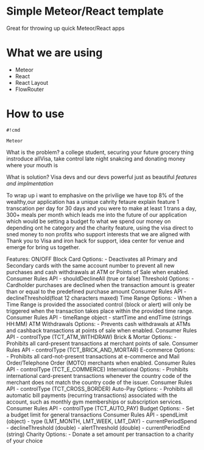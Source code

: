 # Simple Meteor/React template #

Great for throwing up quick Meteor/React apps


# What we are using #
* Meteor
* React
* React Layout
* FlowRouter


# How to use #


```
#!cmd

Meteor
```

What is the problem?
a college student,
securing your future
grocery thing
instroduce allVisa, 
take control
late night snakcing and donating
money where your mouth is

What is solution?
Visa devs and our devs
powerful just as beautiful
*features and implmentation*

To wrap up
i want to emphasive on the privilige we have
top 8% of the wealthy,our application has a unique cahrity fetaure
explain feature
1 transcation per day for 30 days and you were to make at least 1 trans a day, 300+ meals per month
which leads me into the future of our application which would be setting a budget fo what we spend our money
on depending ont he category and the charity feature, using the visa direct to sned money to 
non profits who support interests that we are aligned with
Thank you to Visa and iron hack for support, idea center for venue and emerge for bring us together.



Features:
	ON/OFF
	Block Card
		Options:
			- Deactivates all Primary and Secondary cards with the same account number to prevent all new purchases and cash withdrawals at ATM or Points of Sale when enabled.
			 Consumer Rules API 
			 - shouldDeclineAll (true or false)
	Threshold
		Options:
			- Cardholder purchases are declined when the transaction amount is greater than or equal to the predefined purchase amount
			 Consumer Rules API 
			 - declineThreshold(float 12 characters maxed) 
	Time Range
		Options:
			- When a Time Range is provided the associated control (block or alert) will only be triggered when the transaction takes place within the provided time range.
			  Consumer Rules API
			  - timeRange object
			  	- startTime and endTime (strings HH:MM)
	ATM Withdrawals
		Options:
			- Prevents cash withdrawals at ATMs and cashback transactions at points of sale when enabled.
			 Consumer Rules API
			 	- controlType (TCT_ATM_WITHDRAW)
	Brick & Mortar
		Options:
			- Prohibits all card-present transactions at merchant points of sale.
			 Consumer Rules API
			 	- controlType (TCT_BRICK_AND_MORTAR)
	E-commerce
		Options:
			- Prohibits all card-not-present transactions at e-commerce and Mail Order/Telephone Order (MOTO) merchants when enabled. 
			 Consumer Rules API
			 	- controlType (TCT_E_COMMERCE)
	International
		Options:
			- Prohibits international card-present transactions whenever the country code of the merchant does not match the country code of the issuer.
			 Consumer Rules API
			    - controlType (TCT_CROSS_BORDER)
	Auto-Pay
		Options:
			- Prohibits all automatic bill payments (recurring transactions) associated with the account, such as monthly gym memberships or subscription services.
			  Consumer Rules API
			 	- controlType (TCT_AUTO_PAY)
	Budget
		Options:
			- Set a budget limit for general transactions
			 Consumer Rules API
			    - spendLimit (object) 
				  - type (LMT_MONTH, LMT_WEEK, LMT_DAY)
				  - currentPeriodSpend 
				  - declineThreshold (double)
				  - alertThreshold (double)
				  - currentPeriodEnd (string)
	Charity
		Options:
			- Donate a set amount per transaction to a charity of your choice
